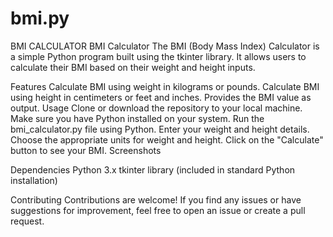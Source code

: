 # bmi.py
BMI CALCULATOR
BMI Calculator
The BMI (Body Mass Index) Calculator is a simple Python program built using the tkinter library. It allows users to calculate their BMI based on their weight and height inputs.

Features
Calculate BMI using weight in kilograms or pounds.
Calculate BMI using height in centimeters or feet and inches.
Provides the BMI value as output.
Usage
Clone or download the repository to your local machine.
Make sure you have Python installed on your system.
Run the bmi_calculator.py file using Python.
Enter your weight and height details.
Choose the appropriate units for weight and height.
Click on the "Calculate" button to see your BMI.
Screenshots

Dependencies
Python 3.x
tkinter library (included in standard Python installation)


Contributing
Contributions are welcome! If you find any issues or have suggestions for improvement, feel free to open an issue or create a pull request.
